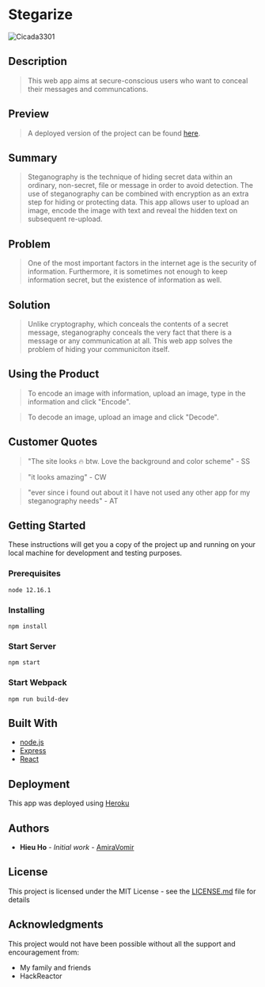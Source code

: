 # Stegarize #

![Cicada3301](https://usercontent1.hubstatic.com/14122792_f1024.jpg)

## Description ##
  > This web app aims at secure-conscious users who want to conceal their messages and communcations.

## Preview
> A deployed version of the project can be found [here](https://stegarize.herokuapp.com/).

## Summary ##
  > Steganography is the technique of hiding secret data within an ordinary, non-secret, file or message in order to avoid detection. The use of steganography can be combined with encryption as an extra step for hiding or protecting data. This app allows user to upload an image, encode the image with text and reveal the hidden text on subsequent re-upload.

## Problem ##
  > One of the most important factors in the internet age is the security of information. Furthermore, it is sometimes not enough to keep information secret, but the existence of information as well.

## Solution ##
  > Unlike cryptography, which conceals the contents of a secret message, steganography conceals the very fact that there is a message or any communication at all. This web app solves the problem of hiding your communiciton itself.

## Using the Product ##
  > To encode an image with information, upload an image, type in the information and click "Encode".
  
  > To decode an image, upload an image and click "Decode".


## Customer Quotes ##
  > "The site looks 🔥 btw. Love the background and color scheme" - SS
  
  > "it looks amazing" - CW
  
  > "ever since i found out about it I have not used any other app for my steganography needs" - AT

## Getting Started

These instructions will get you a copy of the project up and running on your local machine for development and testing purposes.

### Prerequisites

```
node 12.16.1
```

### Installing

```
npm install
```

### Start Server

```
npm start
```

### Start Webpack

```
npm run build-dev
```

## Built With

* [node.js](https://nodejs.org/en/)
* [Express](https://expressjs.com/)
* [React](https://reactjs.org/)

## Deployment

This app was deployed using [Heroku](https://dashboard.heroku.com/)

## Authors

* **Hieu Ho** - *Initial work* - [AmiraVomir](https://github.com/AmiraVomir)

## License

This project is licensed under the MIT License - see the [LICENSE.md](LICENSE.md) file for details

## Acknowledgments

This project would not have been possible without all the support and encouragement from:

* My family and friends
* HackReactor
